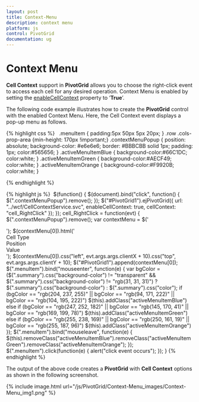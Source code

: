 ```yaml
---
layout: post
title: Context-Menu
description: context menu
platform: js
control: PivotGrid
documentation: ug
---
```


# Context Menu

**Cell Context** support in **PivotGrid** allows you to choose the right-click event to access each cell for any desired operation. Context Menu is enabled by setting the [enableCellContext](/js/api/ejPivotGrid#enablecellcontextspan-classtype-signature-type-booleanbooleanspan) property to ‘**True**’.

The following code example illustrates how to create the **PivotGrid** control with the enabled Context Menu. Here, the Cell Context event displays a pop-up menu as follows.

{% highlight css %}
 
        .menuItem {
            padding:5px 50px 5px 20px;
        }
        .row .cols-prop-area {min-height: 170px !important;}
        .contextMenuPopup {
            position: absolute;
            background-color: #e6e6e6;
            border: #BBBCBB solid 1px;
            padding: 1px;
            color:#565656;
        }
        .activeMenuItemBlue {
            background-color:#66C1DC;
            color:white;
        }
        .activeMenuItemGreen {
            background-color:#AECF49;
            color:white;
        }
        .activeMenuItemOrange {
            background-color:#F9920B;
            color:white;
        }

{% endhighlight %}

{% highlight js %}
 $(function() {
    $(document).bind("click", function() {
        $(".contextMenuPopup").remove();
    });
    $("#PivotGrid1").ejPivotGrid({
        url: "../wcf/CellContextService.svc",
        enableCellContext: true,
        cellContext: "cell_RightClick"
    });
});
cell_RightClick = function(evt) {
    $(".contextMenuPopup").remove();
    var contextMenu = $('<div class="contextMenuPopup"></div>');
    $(contextMenu[0]).html('<div class="menuItem">Cell Type</div><div class="menuItem">Position</div><div class="menuItem">Value</div>');
    $(contextMenu[0]).css("left", evt.args.args.clientX + 10).css("top", evt.args.args.clientY + 10);
    $("#PivotGrid1").append(contextMenu[0]);
    $(".menuItem").bind("mouseenter", function(e) {
        var bgColor = ($(".summary").css("background-color") != "transparent" && $(".summary").css("background-color") != "rgb(31, 31, 31)") ? $(".summary").css("background-color") : $(".summary").css("color");
        if (bgColor == "rgb(204, 237, 255)" || bgColor == "rgb(94, 171, 222)" || bgColor == "rgb(104, 195, 222)")
            $(this).addClass("activeMenuItemBlue")
        else if (bgColor == "rgb(247, 252, 182)" || bgColor == "rgb(145, 170, 41)" || bgColor == "rgb(169, 199, 78)")
            $(this).addClass("activeMenuItemGreen")
        else if (bgColor == "rgb(255, 238, 169)" || bgColor == "rgb(250, 161, 19)" || bgColor == "rgb(255, 187, 96)")
            $(this).addClass("activeMenuItemOrange")
    });
    $(".menuItem").bind("mouseleave", function(e) {
        $(this).removeClass("activeMenuItemBlue").removeClass("activeMenuItemGreen").removeClass("activeMenuItemOrange");
    });
    $(".menuItem").click(function(e) {
        alert("click event occurs");
    });
}
{% endhighlight %}

The output of the above code creates a **PivotGrid** with **Cell Context** options as shown in the following screenshot.

{% include image.html url="/js/PivotGrid/Context-Menu_images/Context-Menu_img1.png" %}

